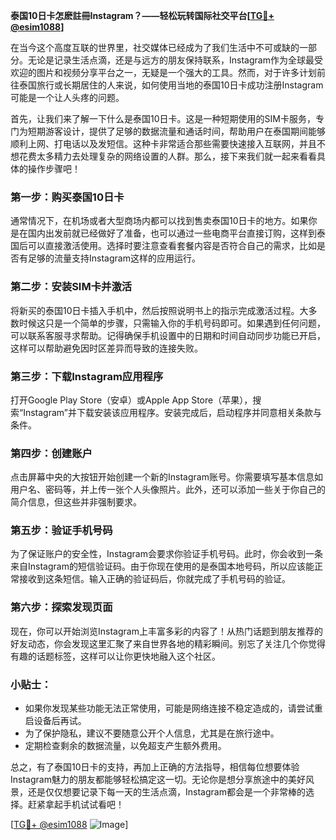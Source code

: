 **泰国10日卡怎麽註冊Instagram？——轻松玩转国际社交平台[[TG💪+ @esim1088](https://t.me/s/esim1088)]**

在当今这个高度互联的世界里，社交媒体已经成为了我们生活中不可或缺的一部分。无论是记录生活点滴，还是与远方的朋友保持联系，Instagram作为全球最受欢迎的图片和视频分享平台之一，无疑是一个强大的工具。然而，对于许多计划前往泰国旅行或长期居住的人来说，如何使用当地的泰国10日卡成功注册Instagram可能是一个让人头疼的问题。

首先，让我们来了解一下什么是泰国10日卡。这是一种短期使用的SIM卡服务，专门为短期游客设计，提供了足够的数据流量和通话时间，帮助用户在泰国期间能够顺利上网、打电话以及发短信。这种卡非常适合那些需要快速接入互联网，并且不想花费太多精力去处理复杂的网络设置的人群。那么，接下来我们就一起来看看具体的操作步骤吧！

### 第一步：购买泰国10日卡

通常情况下，在机场或者大型商场内都可以找到售卖泰国10日卡的地方。如果你是在国内出发前就已经做好了准备，也可以通过一些电商平台直接订购，这样到泰国后可以直接激活使用。选择时要注意查看套餐内容是否符合自己的需求，比如是否有足够的流量支持Instagram这样的应用运行。

### 第二步：安装SIM卡并激活

将新买的泰国10日卡插入手机中，然后按照说明书上的指示完成激活过程。大多数时候这只是一个简单的步骤，只需输入你的手机号码即可。如果遇到任何问题，可以联系客服寻求帮助。记得确保手机设置中的日期和时间自动同步功能已开启，这样可以帮助避免因时区差异而导致的连接失败。

### 第三步：下载Instagram应用程序

打开Google Play Store（安卓）或Apple App Store（苹果），搜索“Instagram”并下载安装该应用程序。安装完成后，启动程序并同意相关条款与条件。

### 第四步：创建账户

点击屏幕中央的大按钮开始创建一个新的Instagram账号。你需要填写基本信息如用户名、密码等，并上传一张个人头像照片。此外，还可以添加一些关于你自己的简介信息，但这些并非强制要求。

### 第五步：验证手机号码

为了保证账户的安全性，Instagram会要求你验证手机号码。此时，你会收到一条来自Instagram的短信验证码。由于你现在使用的是泰国本地号码，所以应该能正常接收到这条短信。输入正确的验证码后，你就完成了手机号码的验证。

### 第六步：探索发现页面

现在，你可以开始浏览Instagram上丰富多彩的内容了！从热门话题到朋友推荐的好友动态，你会发现这里汇聚了来自世界各地的精彩瞬间。别忘了关注几个你觉得有趣的话题标签，这样可以让你更快地融入这个社区。

### 小贴士：

- 如果你发现某些功能无法正常使用，可能是网络连接不稳定造成的，请尝试重启设备后再试。
- 为了保护隐私，建议不要随意公开个人信息，尤其是在旅行途中。
- 定期检查剩余的数据流量，以免超支产生额外费用。

总之，有了泰国10日卡的支持，再加上正确的方法指导，相信每位想要体验Instagram魅力的朋友都能够轻松搞定这一切。无论你是想分享旅途中的美好风景，还是仅仅想要记录下每一天的生活点滴，Instagram都会是一个非常棒的选择。赶紧拿起手机试试看吧！

[[TG💪+ @esim1088](https://t.me/s/esim1088) ![Image](https://i.postimg.cc/4NQfJmqS/Snipaste-2025-05-13-00-14-12.png)]